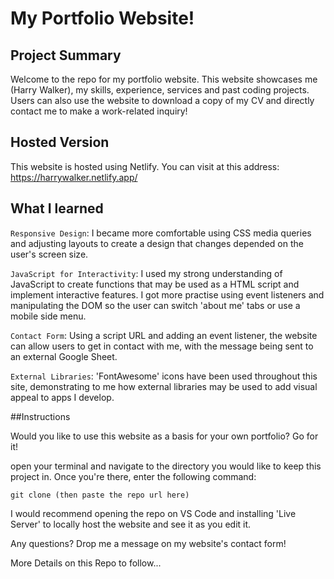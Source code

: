 # My Portfolio Website!

## Project Summary

Welcome to the repo for my portfolio website. This website showcases me (Harry Walker), my skills, experience, services and past coding projects. Users can also use the website to download a copy of my CV and directly contact me to make a work-related inquiry!

## Hosted Version

This website is hosted using Netlify. You can visit at this address: https://harrywalker.netlify.app/

## What I learned

`Responsive Design`: I became more comfortable using CSS media queries and adjusting layouts to create a design that changes depended on the user's screen size. 

`JavaScript for Interactivity`: I used my strong understanding of JavaScript to create functions that may be used as a HTML script and implement interactive features. I got more practise using event listeners and manipulating the DOM so the user can switch 'about me' tabs or use a mobile side menu. 

`Contact Form`: Using a script URL and adding an event listener, the website can allow users to get in contact with me, with the message being sent to an external Google Sheet. 

`External Libraries`: 'FontAwesome' icons have been used throughout this site, demonstrating to me how external libraries may be used to add visual appeal to apps I develop. 

##Instructions

Would you like to use this website as a basis for your own portfolio? Go for it!

open your terminal and navigate to the directory you would like to keep this project in. Once you're there, enter the following command:

```
git clone (then paste the repo url here)
```

I would recommend opening the repo on VS Code and installing 'Live Server' to locally host the website and see it as you edit it.

Any questions? Drop me a message on my website's contact form!

More Details on this Repo to follow...